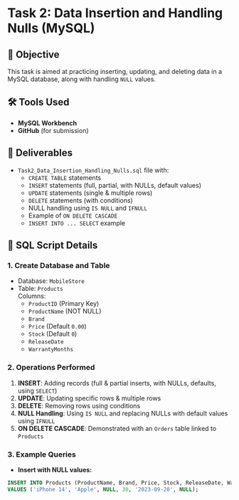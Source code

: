 # Task 2: Data Insertion and Handling Nulls (MySQL)

## 📌 Objective
This task is aimed at practicing inserting, updating, and deleting data in a MySQL database, along with handling `NULL` values.

## 🛠 Tools Used
- **MySQL Workbench**
- **GitHub** (for submission)

## 📂 Deliverables
- `Task2_Data_Insertion_Handling_Nulls.sql` file with:
  - `CREATE TABLE` statements
  - `INSERT` statements (full, partial, with NULLs, default values)
  - `UPDATE` statements (single & multiple rows)
  - `DELETE` statements (with conditions)
  - NULL handling using `IS NULL` and `IFNULL`
  - Example of `ON DELETE CASCADE`
  - `INSERT INTO ... SELECT` example

## 📜 SQL Script Details

### 1. Create Database and Table
- Database: `MobileStore`
- Table: `Products`  
  Columns:
  - `ProductID` (Primary Key)
  - `ProductName` (NOT NULL)
  - `Brand`
  - `Price` (Default `0.00`)
  - `Stock` (Default `0`)
  - `ReleaseDate`
  - `WarrantyMonths`

### 2. Operations Performed
1. **INSERT**: Adding records (full & partial inserts, with NULLs, defaults, using `SELECT`)
2. **UPDATE**: Updating specific rows & multiple rows
3. **DELETE**: Removing rows using conditions
4. **NULL Handling**: Using `IS NULL` and replacing NULLs with default values using `IFNULL`
5. **ON DELETE CASCADE**: Demonstrated with an `Orders` table linked to `Products`

### 3. Example Queries
- **Insert with NULL values:**
```sql
INSERT INTO Products (ProductName, Brand, Price, Stock, ReleaseDate, WarrantyMonths)
VALUES ('iPhone 14', 'Apple', NULL, 30, '2023-09-20', NULL);
